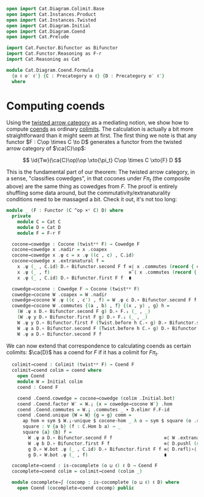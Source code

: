```agda
open import Cat.Diagram.Colimit.Base
open import Cat.Instances.Product
open import Cat.Instances.Twisted
open import Cat.Diagram.Initial
open import Cat.Diagram.Coend
open import Cat.Prelude

import Cat.Functor.Bifunctor as Bifunctor
import Cat.Functor.Reasoning as F-r
import Cat.Reasoning as Cat

module Cat.Diagram.Coend.Formula
  {o ℓ o′ ℓ′} {C : Precategory o ℓ} {D : Precategory o′ ℓ′}
  where
```

<!--
```agda
open Cocone-hom
open Cowedge
open Cocone
```
-->

# Computing coends

Using the [twisted arrow category] as a mediating notion, we show how to
compute [coends] as ordinary [colimits]. The calculation is actually a
bit more straightforward than it might seem at first. The first thing we
note is that any functor $F : C\op \times C \to D$ generates a functor
from the twisted arrow category of $\ca{C}\op$:

$$
\id{Tw}(\ca{C}\op)\op \xto{\pi_t} C\op \times C \xto{F} D
$$

[twisted arrow category]: Cat.Instances.Twisted.html
[coends]: Cat.Diagram.Coend.html
[colimits]: Cat.Diagram.Colimit.Base.html

This is the fundamental part of our theorem: The twisted arrow category,
in a sense, "classifies cowedges", in that cocones under $F\pi_t$ (the
composite above) are the same thing as cowedges from $F$. The proof is
entirely shuffling some data around, but the
commutativity/extranaturality conditions need to be massaged a bit.
Check it out, it's not too long:

```agda
module _ (F : Functor (C ^op ×ᶜ C) D) where
  private
    module C = Cat C
    module D = Cat D
    module F = F-r F

  cocone→cowedge : Cocone (twistᵒᵖ F) → Cowedge F
  cocone→cowedge x .nadir = x .coapex
  cocone→cowedge x .ψ c = x .ψ ((c , c) , C.id)
  cocone→cowedge x .extranatural f =
    x .ψ (_ , C.id) D.∘ Bifunctor.second F f ≡⟨ x .commutes (record { commutes = C.eliml (C.idl C.id) }) ⟩
    x .ψ (_ , f)                             ≡˘⟨ x .commutes (record { commutes = C.cancelr (C.idl C.id) }) ⟩
    x .ψ (_ , C.id) D.∘ Bifunctor.first F f  ∎

  cowedge→cocone : Cowedge F → Cocone (twistᵒᵖ F)
  cowedge→cocone W .coapex = W .nadir
  cowedge→cocone W .ψ ((c , c′) , f) = W .ψ c D.∘ Bifunctor.second F f
  cowedge→cocone W .commutes {(a , b) , f} {(x , y) , g} h =
    (W .ψ x D.∘ Bifunctor.second F g) D.∘ F.₁ (_ , _)                                           ≡⟨ W .extranatural g D.⟩∘⟨refl ⟩
    (W .ψ y D.∘ Bifunctor.first F g) D.∘ F.₁ (_ , _)                                            ≡⟨ D.pullr (F.weave (Σ-pathp (C.introl refl) refl)) ⟩
    W .ψ y D.∘ Bifunctor.first F (Twist.before h C.∘ g) D.∘ Bifunctor.second F (Twist.after h)  ≡⟨ D.extendl (sym (W .extranatural _)) ⟩
    W .ψ a D.∘ Bifunctor.second F (Twist.before h C.∘ g) D.∘ Bifunctor.second F (Twist.after h) ≡⟨ D.refl⟩∘⟨ sym (Bifunctor.second∘second F) ∙ ap (Bifunctor.second F) (h .Twist.commutes) ⟩
    W .ψ a D.∘ Bifunctor.second F f                                                             ∎
```

We can now extend that correspondence to calculating coends as certain
colimits: $\ca{D}$ has a coend for $F$ if it has a colimit for $F\pi_t$.

```agda
  colimit→coend : Colimit (twistᵒᵖ F) → Coend F
  colimit→coend colim = coend where
    open Coend
    module W = Initial colim
    coend : Coend F

    coend .Coend.cowedge = cocone→cowedge (colim .Initial.bot)
    coend .Coend.factor W′ = W.¡ {x = cowedge→cocone W′} .hom
    coend .Coend.commutes = W.¡ .commutes _ ∙ D.elimr F.F-id
    coend .Coend.unique {W = W} {g = g} comm =
      ap hom ⊙ sym $ W.¡-unique $ cocone-hom _ λ o → sym $ square (o .snd) where
      square : ∀ {a b} (f : C.Hom b a) → _
      square {a} {b} f =
        W .ψ a D.∘ Bifunctor.second F f                   ≡⟨ W .extranatural f ⟩
        W .ψ b D.∘ Bifunctor.first F f                    ≡⟨ D.pushl (sym comm) ⟩
        g D.∘ W.bot .ψ (_ , C.id) D.∘ Bifunctor.first F f ≡⟨ D.refl⟩∘⟨ W.bot .commutes (record { before = f ; after = C.id ; commutes = C.cancelr (C.idl _) }) ⟩
        g D.∘ W.bot .ψ (_ , f)                            ∎

  cocomplete→coend : is-cocomplete (o ⊔ ℓ) ℓ D → Coend F
  cocomplete→coend colim = colimit→coend (colim _)

  module cocomplete→∫ (cocomp : is-cocomplete (o ⊔ ℓ) ℓ D) where
    open Coend (cocomplete→coend cocomp) public
```
